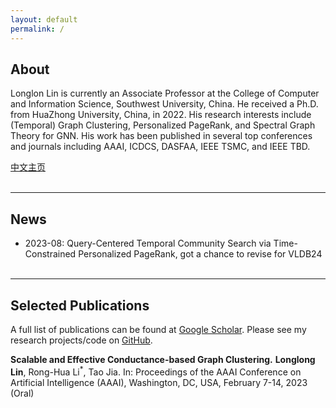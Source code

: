 ```yaml
---
layout: default
permalink: /
---
```


## About
Longlon Lin is currently an Associate Professor at the College of Computer and Information Science, Southwest University, China. He received  a Ph.D. from HuaZhong University, China, in 2022. His research interests include (Temporal) Graph Clustering, Personalized PageRank, and Spectral Graph Theory for GNN. His work has been published in several top conferences and journals  including AAAI, ICDCS, DASFAA, IEEE TSMC, and IEEE TBD.  

[中文主页](http://cis.swu.edu.cn/info/1014/2195.htm)
<br><br>

___
## News
<!--
* 2023-08: PHGC: Provable and Fast Conductance Based Higher-Order Graph Clustering, submitted to AAAI24
* 2023-08: PSNE: Scaling Structure-aware Network Embedding via Spectral Sparsification, submitted to AAAI24
-->
* 2023-08: Query-Centered Temporal Community Search via Time-Constrained Personalized PageRank, got a chance to revise for VLDB24
<br><br>

___
## Selected Publications
A full list of publications can be found at [Google Scholar](https://scholar.lanfanshu.cn/citations?user=TgqGrv3_ytYC&hl=zh-CN&oi=ao). Please see my research projects/code on [GitHub](https://github.com/longlonglin).
<br><be>



**Scalable and Effective Conductance-based Graph Clustering.**  **Longlong Lin**, Rong-Hua Li<sup>*</sup>, Tao Jia. In: Proceedings of the AAAI Conference on Artificial Intelligence (AAAI), Washington, DC, USA, February 7-14, 2023 (Oral) <br> 




